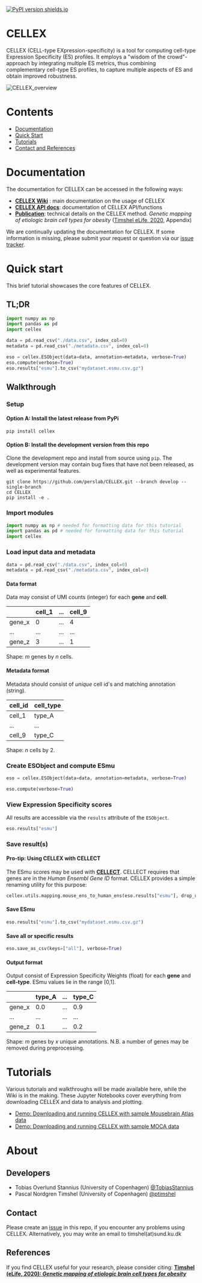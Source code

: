 [![PyPI version shields.io](https://img.shields.io/pypi/v/cellex.svg)](https://pypi.python.org/pypi/cellex/)

# CELLEX
CELLEX (CELL-type EXpression-specificity) is a tool for computing cell-type Expression Specificity (ES) profiles. It employs a "wisdom of the crowd"-approach by integrating multiple ES metrics, thus combining complementary cell-type ES profiles, to capture multiple aspects of ES and obtain improved robustness.

![CELLEX_overview](https://user-images.githubusercontent.com/5487016/72679348-9662cf80-3aae-11ea-9d07-c4cea1daec5f.png)

# Contents
- [Documentation](https://github.com/perslab/CELLEX#documentation)
- [Quick Start](https://github.com/perslab/CELLEX#quick-start)
- [Tutorials](https://github.com/perslab/CELLEX#tutorials)
- [Contact and References](https://github.com/perslab/CELLEX#about)

# Documentation
The documentation for CELLEX can be accessed in the following ways:

- **[CELLEX Wiki](https://github.com/perslab/CELLEX/wiki)** : main documentation on the usage of CELLEX
- **[CELLEX API docs](https://perslab.github.io/CELLEX/)**: documentation of CELLEX API/functions
- [**Publication**](https://elifesciences.org/articles/55851): technical details on the CELLEX method. _Genetic mapping of etiologic brain cell types for obesity_ 
([Timshel eLife, 2020](https://elifesciences.org/articles/55851), Appendix)

We are continually updating the documentation for CELLEX. If some information is missing, please submit your request or question via our [issue tracker](https://github.com/perslab/CELLECT/issues).


# Quick start
This brief tutorial showcases the core features of CELLEX.

## TL;DR
```python
import numpy as np
import pandas as pd
import cellex

data = pd.read_csv("./data.csv", index_col=0)
metadata = pd.read_csv("./metadata.csv", index_col=0)

eso = cellex.ESObject(data=data, annotation=metadata, verbose=True)
eso.compute(verbose=True)
eso.results["esmu"].to_csv("mydataset.esmu.csv.gz")
```

## Walkthrough
### Setup
#### Option A: Install the latest release from PyPi
```
pip install cellex
```

#### Option B: Install the development version from this repo
Clone the development repo and install from source using `pip`. The development version may contain bug fixes that have not been released, as well as experimental features.

```
git clone https://github.com/perslab/CELLEX.git --branch develop --single-branch
cd CELLEX
pip install -e .
```

### Import modules
```python
import numpy as np # needed for formatting data for this tutorial
import pandas as pd # needed for formatting data for this tutorial
import cellex
```

### Load input data and metadata
```python
data = pd.read_csv("./data.csv", index_col=0)
metadata = pd.read_csv("./metadata.csv", index_col=0)
```

#### Data format
Data may consist of UMI counts (integer) for each **gene** and **cell**.

|               | cell_1                | ... | cell_9                 |
|---------------|-----------------------|-----|------------------------|
| gene_x        | 0                     | ... | 4                      |
| ...           | ...                   | ... | ...                    |
| gene_z        | 3                     | ... | 1                      |

Shape: *m* genes by *n* cells.

#### Metadata format
Metadata should consist of *unique* cell id's and matching annotation (string).

| cell_id                | cell_type |
|------------------------|-----------|
| cell_1                 | type_A    |
| ...                    | ...       |
| cell_9                 | type_C    |

Shape: *n* cells by 2.

### Create ESObject and compute ESmu

```python
eso = cellex.ESObject(data=data, annotation=metadata, verbose=True)

eso.compute(verbose=True)
```

### View Expression Specificity scores
All results are accessible via the `results` attribute of the `ESObject`.

```python
eso.results["esmu"]
```

### Save result(s)
#### Pro-tip: Using CELLEX with CELLECT
The ESmu scores may be used with **[CELLECT](https://github.com/perslab/CELLECT)**. CELLECT requires that genes are in the *Human Ensembl Gene ID* format. CELLEX provides a simple renaming utility for this purpose:

```python
cellex.utils.mapping.mouse_ens_to_human_ens(eso.results["esmu"], drop_unmapped=True, verbose=True)
```

#### Save ESmu

```python
eso.results["esmu"].to_csv("mydataset.esmu.csv.gz")
```

#### Save all or specific results

```python
eso.save_as_csv(keys=["all"], verbose=True)
```

#### Output format
Output consist of Expression Specificity Weights (float) for each **gene** and **cell-type**. ESmu values lie in the range [0,1].

|               | type_A                | ... | type_C                 |
|---------------|-----------------------|-----|------------------------|
| gene_x        | 0.0                   | ... | 0.9                    |
| ...           | ...                   | ... | ...                    |
| gene_z        | 0.1                   | ... | 0.2                    |

Shape: *m* genes by *x* unique annotations. N.B. a number of genes may be removed during preprocessing.



# Tutorials
Various tutorials and walkthroughs will be made available here, while the Wiki is in the making. These Jupyter Notebooks cover everything from downloading CELLEX and data to analysis and plotting.

* [Demo: Downloading and running CELLEX with sample Mousebrain Atlas data](tutorials/demo_mousebrain_vascular_cells.ipynb)
* [Demo: Downloading and running CELLEX with sample MOCA data](tutorials/demo_moca_100k.ipynb)


# About

## Developers
- Tobias Overlund Stannius (University of Copenhagen) [@TobiasStannius](https://twitter.com/TobiasStannius)
- Pascal Nordgren Timshel (University of Copenhagen) [@ptimshel](https://twitter.com/ptimshel)

## Contact
Please create an [issue](https://github.com/perslab/CELLECT/issues) in this repo, if you encounter any problems using CELLEX. Alternatively, you may write an email to timshel(at)sund.ku.dk

## References

If you find CELLEX useful for your research, please consider citing: 
**[Timshel (eLife, 2020): _Genetic mapping of etiologic brain cell types for obesity_](https://elifesciences.org/articles/55851)**
